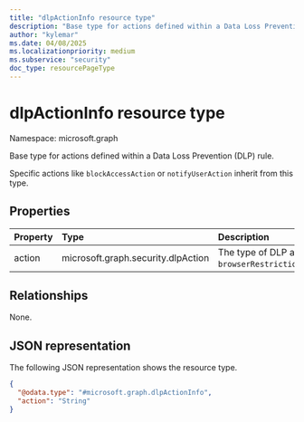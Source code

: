 ```yaml
---
title: "dlpActionInfo resource type"
description: "Base type for actions defined within a Data Loss Prevention (DLP) rule."
author: "kylemar"
ms.date: 04/08/2025
ms.localizationpriority: medium
ms.subservice: "security"
doc_type: resourcePageType
---
```


# dlpActionInfo resource type

Namespace: microsoft.graph

Base type for actions defined within a Data Loss Prevention (DLP) rule.

Specific actions like `blockAccessAction` or `notifyUserAction` inherit from this type.

## Properties

|Property|Type|Description|
|:---|:---|:---|
|action|microsoft.graph.security.dlpAction|The type of DLP action. Possible values are `notifyUser`, `blockAccess`, `deviceRestriction`, `browserRestriction`,`unknownFutureValue`,`restrictAccess`,`generateAlert`,`generateIncidentReportAction`,`sPBlockAnonymousAccess`,`sPRuntimeAccessControl`,`sPSharingNotifyUser`,`sPSharingGenerateIncidentReport`.|

## Relationships

None.

## JSON representation

The following JSON representation shows the resource type.
<!-- {
  "blockType": "resource",
  "abstract": true,
  "@odata.type": "microsoft.graph.dlpActionInfo"
}
-->
``` json
{
  "@odata.type": "#microsoft.graph.dlpActionInfo",
  "action": "String"
}
```

